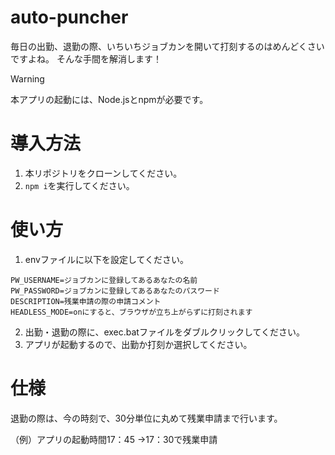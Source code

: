 # auto-puncher
毎日の出勤、退勤の際、いちいちジョブカンを開いて打刻するのはめんどくさいですよね。
そんな手間を解消します！

> [!WARNING]
> 本アプリの起動には、Node.jsとnpmが必要です。

# 導入方法

1. 本リポジトリをクローンしてください。
2. `npm i`を実行してください。

# 使い方
1. envファイルに以下を設定してください。
```
PW_USERNAME=ジョブカンに登録してあるあなたの名前
PW_PASSWORD=ジョブカンに登録してあるあなたのパスワード
DESCRIPTION=残業申請の際の申請コメント
HEADLESS_MODE=onにすると、ブラウザが立ち上がらずに打刻されます
```
2. 出勤・退勤の際に、exec.batファイルをダブルクリックしてください。
3. アプリが起動するので、出勤か打刻か選択してください。

# 仕様
退勤の際は、今の時刻で、30分単位に丸めて残業申請まで行います。

（例）アプリの起動時間17：45
→17：30で残業申請
